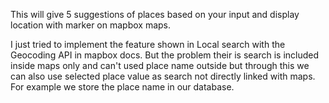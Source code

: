 This will give 5 suggestions of places based on your input and display location with marker on mapbox maps.

I just tried to implement the feature shown in Local search with the Geocoding API in mapbox docs. 
But the problem their is search is included inside maps only and can't used place name outside
but through this we can also use selected place value as search not directly linked with maps. 
For example we store the place name in our database. 
